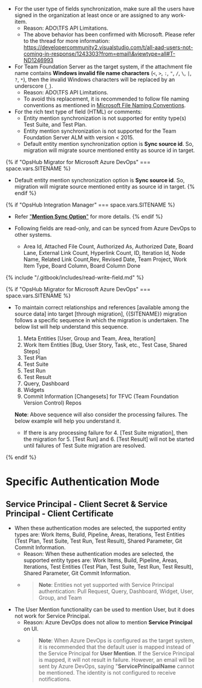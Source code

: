 * For the user type of fields synchronization, make sure all the users have signed in the organization at least once or are assigned to any work-item.
   * Reason: ADO\TFS API Limitations.
   * The above behavior has been confirmed with Microsoft. Please refer to the thread for more information:
     https://developercommunity2.visualstudio.com/t/all-aad-users-not-coming-in-response/1243303?from=email\&viewtype=all#T-ND1246993
* For Team Foundation Server as the target system, if the attachment file name contains **Windows invalid file name characters** (`<`, `>`, `:`, `"`, `/`, `\`, `|`, `?`, `*`), then the invalid Windows characters will be replaced by an underscore (`_`).
   * Reason: ADO\TFS API Limitations.
   * To avoid this replacement, it is recommended to follow file naming conventions as mentioned in [Microsoft File Naming Conventions](https://docs.microsoft.com/en-us/windows/win32/fileio/naming-a-file#naming-conventions).
* For the rich text type of field (HTML) or comments:
   * Entity mention synchronization is not supported for entity type(s) Test Suite, and Test Plan.
   * Entity mention synchronization is not supported for the Team Foundation Server ALM with version < 2015.
   * Default entity mention synchronization option is **Sync source id**. So, migration will migrate source mentioned entity as source id in target.

{% if "OpsHub Migrator for Microsoft Azure DevOps" === space.vars.SITENAME %}  
* Default entity mention synchronization option is **Sync source id**. So, migration will migrate source mentioned entity as source id in target.
{% endif %}

{% if "OpsHub Integration Manager" === space.vars.SITENAME %}  
* Refer ["**Mention Sync Option**"](../../integrate/mapping-configuration.md#mention-configuration) for more details.
{% endif %}

* Following fields are read-only, and can be synced from Azure DevOps to other systems.
   * Area Id, Attached File Count, Authorized As, Authorized Date, Board Lane, External Link Count, Hyperlink Count, ID, Iteration Id, Node Name, Related Link Count,Rev, Revised Date, Team Project, Work Item Type, Board Column, Board Column Done
     
{% include "/.gitbook/includes/read-write-field.md" %}

{% if "OpsHub Migrator for Microsoft Azure DevOps" === space.vars.SITENAME %}  

* To maintain correct relationships and references [available among the source data] into target [through migration], {{SITENAME}} migration follows a specific sequence in which the migration is undertaken. The below list will help understand this sequence.

    1. Meta Entities [User, Group and Team, Area, Iteration]
    2. Work Item Entities [Bug, User Story, Task, etc., Test Case, Shared Steps]
    3. Test Plan
    4. Test Suite
    5. Test Run
    6. Test Result
    7. Query, Dashboard
    8. Widgets
    9. Commit Information [Changesets] for TFVC (Team Foundation Version Control) Repos

    **Note**: Above sequence will also consider the processing failures. The below example will help you understand it.

    * If there is any processing failure for 4. [Test Suite migration], then the migration for 5. [Test Run] and 6. [Test Result] will not be started until failures of Test Suite migration are resolved. 

{% endif %}

# Specific Authentication Mode
## Service Principal - Client Secret & Service Principal - Client Certificate

* When these authentication modes are selected, the supported entity types are: Work Items, Build, Pipeline, Areas, Iterations, Test Entities (Test Plan, Test Suite, Test Run, Test Result), Shared Parameter, Git Commit Information.
  * Reason: When these authentication modes are selected, the supported entity types are: Work Items, Build, Pipeline, Areas, Iterations, Test Entities (Test Plan, Test Suite, Test Run, Test Result), Shared Parameter, Git Commit Information.
  * > **Note**: Entities not yet supported with Service Principal authentication: Pull Request, Query, Dashboard, Widget, User, Group, and Team
* The User Mention functionality can be used to mention User, but it does not work for Service Principal.
  * Reason: Azure DevOps does not allow to mention **Service Principal** on UI.
  * > **Note**: When Azure DevOps is configured as the target system, it is recommended that the default user is mapped instead of the Service Principal for **User Mention**. If the Service Principal is mapped, it will not result in failure. However, an email will be sent by Azure DevOps, saying "**ServicePrincipalName** cannot be mentioned. The identity is not configured to receive notifications.
  
    
